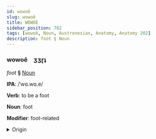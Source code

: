 ```yaml
---
id: wowoê
slug: wowoê
title: WOWOÊ
sidebar_position: 782
tags: [wowoê, Noun, Austronesian, Anatomy, Anatomy 202]
description: foot § Noun
---
```


### wowoê&emsp;<span kind="abugida">ʒʒɽʇ</span>

*foot* **§** [Noun](../../tags/Noun)

**IPA**: /ˈwɑ.wɑ.e/

**Verb**: to be a foot

**Noun**: foot

**Modifier**: foot-related

<details>
    <summary>Origin</summary>
    Hawaiian wāwae /wā.wae/<br/>
    <em>Austronesian Language Family</em>
</details>